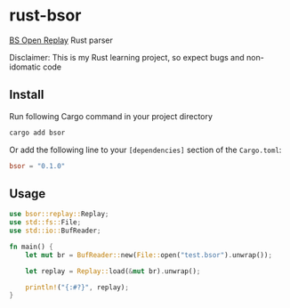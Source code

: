 # rust-bsor

[BS Open Replay](https://github.com/BeatLeader/BeatSaber-Web-Replays) Rust parser

Disclaimer: This is my Rust learning project, so expect bugs and non-idomatic code

## Install

Run following Cargo command in your project directory

```sh
cargo add bsor
```

Or add the following line to your ``[dependencies]`` section of the ``Cargo.toml``:

```toml
bsor = "0.1.0"
```

## Usage

```rust
use bsor::replay::Replay;
use std::fs::File;
use std::io::BufReader;

fn main() {
    let mut br = BufReader::new(File::open("test.bsor").unwrap());

    let replay = Replay::load(&mut br).unwrap();

    println!("{:#?}", replay);
}

```
